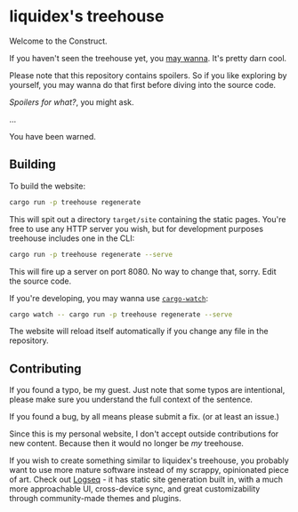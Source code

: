 # liquidex's treehouse

Welcome to the Construct.

If you haven't seen the treehouse yet, you [may wanna](https://liquidex.house). It's pretty darn cool.

Please note that this repository contains spoilers. So if you like exploring by yourself, you may wanna do that first before diving into the source code.

*Spoilers for what?*, you might ask.

…

You have been warned.

## Building

To build the website:

```sh
cargo run -p treehouse regenerate
```

This will spit out a directory `target/site` containing the static pages. You're free to use any HTTP server you wish, but for development purposes treehouse includes one in the CLI:

```sh
cargo run -p treehouse regenerate --serve
```

This will fire up a server on port 8080. No way to change that, sorry. Edit the source code.

If you're developing, you may wanna use [`cargo-watch`](https://crates.io/crates/cargo-watch):

```sh
cargo watch -- cargo run -p treehouse regenerate --serve
```

The website will reload itself automatically if you change any file in the repository.

## Contributing

If you found a typo, be my guest. Just note that some typos are intentional, please make sure you understand the full context of the sentence.

If you found a bug, by all means please submit a fix. (or at least an issue.)

Since this is my personal website, I don't accept outside contributions for new content. Because then it would no longer be *my* treehouse.

If you wish to create something similar to liquidex's treehouse, you probably want to use more mature software instead of my scrappy, opinionated piece of art. Check out [Logseq](https://logseq.com/) - it has static site generation built in, with a much more approachable UI, cross-device sync, and great customizability through community-made themes and plugins.

